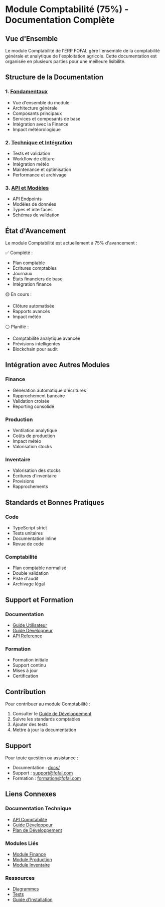 # Module Comptabilité (75%) - Documentation Complète

## Vue d'Ensemble

Le module Comptabilité de l'ERP FOFAL gère l'ensemble de la comptabilité générale et analytique de l'exploitation agricole. Cette documentation est organisée en plusieurs parties pour une meilleure lisibilité.

## Structure de la Documentation

### 1. [Fondamentaux](comptabilite_part1.md)
- Vue d'ensemble du module
- Architecture générale
- Composants principaux
- Services et composants de base
- Intégration avec la Finance
- Impact météorologique

### 2. [Technique et Intégration](comptabilite_part2.md)
- Tests et validation
- Workflow de clôture
- Intégration météo
- Maintenance et optimisation
- Performance et archivage

### 3. [API et Modèles](comptabilite_part3_api.md)
- API Endpoints
- Modèles de données
- Types et interfaces
- Schémas de validation

## État d'Avancement

Le module Comptabilité est actuellement à 75% d'avancement :

✅ Complété :
- Plan comptable
- Écritures comptables
- Journaux
- États financiers de base
- Intégration finance

🟡 En cours :
- Clôture automatisée
- Rapports avancés
- Impact météo

⚪️ Planifié :
- Comptabilité analytique avancée
- Prévisions intelligentes
- Blockchain pour audit

## Intégration avec Autres Modules

### Finance
- Génération automatique d'écritures
- Rapprochement bancaire
- Validation croisée
- Reporting consolidé

### Production
- Ventilation analytique
- Coûts de production
- Impact météo
- Valorisation stocks

### Inventaire
- Valorisation des stocks
- Écritures d'inventaire
- Provisions
- Rapprochements

## Standards et Bonnes Pratiques

### Code
- TypeScript strict
- Tests unitaires
- Documentation inline
- Revue de code

### Comptabilité
- Plan comptable normalisé
- Double validation
- Piste d'audit
- Archivage légal

## Support et Formation

### Documentation
- [Guide Utilisateur](../guides/comptabilite_utilisateur.md)
- [Guide Développeur](../guides/developpement.md)
- [API Reference](../api/comptabilite.md)

### Formation
- Formation initiale
- Support continu
- Mises à jour
- Certification

## Contribution

Pour contribuer au module Comptabilité :
1. Consulter le [Guide de Développement](../guides/developpement.md)
2. Suivre les standards comptables
3. Ajouter des tests
4. Mettre à jour la documentation

## Support

Pour toute question ou assistance :
- Documentation : [docs/](../)
- Support : support@fofal.com
- Formation : formation@fofal.com

## Liens Connexes

### Documentation Technique
- [API Comptabilité](../api/comptabilite.md)
- [Guide Développeur](../guides/developpement.md)
- [Plan de Développement](../plan_developpement.md)

### Modules Liés
- [Module Finance](finance_index.md)
- [Module Production](../modules/production.md)
- [Module Inventaire](../modules/inventaire.md)

### Ressources
- [Diagrammes](../diagrammes/)
- [Tests](../tests.md)
- [Guide d'Installation](../guides/installation.md)

